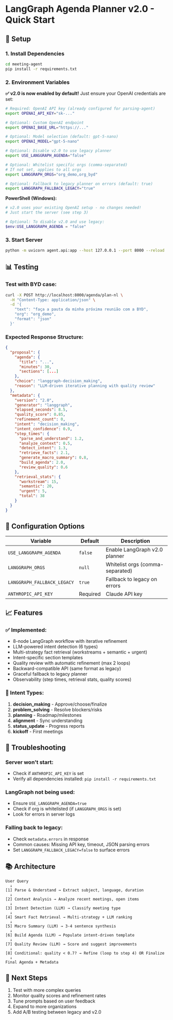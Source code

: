 # LangGraph Agenda Planner v2.0 - Quick Start

## 🚀 Setup

### 1. Install Dependencies

```bash
cd meeting-agent
pip install -r requirements.txt
```

### 2. Environment Variables

**✅ v2.0 is now enabled by default!** Just ensure your OpenAI credentials are set:

```bash
# Required: OpenAI API key (already configured for parsing-agent)
export OPENAI_API_KEY="sk-..."

# Optional: Custom OpenAI endpoint
export OPENAI_BASE_URL="https://..."

# Optional: Model selection (default: gpt-5-nano)
export OPENAI_MODEL="gpt-5-nano"

# Optional: Disable v2.0 to use legacy planner
export USE_LANGGRAPH_AGENDA="false"

# Optional: Whitelist specific orgs (comma-separated)
# If not set, applies to all orgs
export LANGGRAPH_ORGS="org_demo,org_byd"

# Optional: Fallback to legacy planner on errors (default: true)
export LANGGRAPH_FALLBACK_LEGACY="true"
```

**PowerShell (Windows):**
```powershell
# v2.0 uses your existing OpenAI setup - no changes needed!
# Just start the server (see step 3)

# Optional: To disable v2.0 and use legacy:
$env:USE_LANGGRAPH_AGENDA = "false"
```

### 3. Start Server

```bash
python -m uvicorn agent.api:app --host 127.0.0.1 --port 8000 --reload
```

## 📊 Testing

### Test with BYD case:

```bash
curl -X POST http://localhost:8000/agenda/plan-nl \
  -H "Content-Type: application/json" \
  -d '{
    "text": "faça a pauta da minha próxima reunião com a BYD",
    "org": "org_demo",
    "format": "json"
  }'
```

### Expected Response Structure:

```json
{
  "proposal": {
    "agenda": {
      "title": "...",
      "minutes": 30,
      "sections": [...]
    },
    "choice": "langgraph-decision_making",
    "reason": "LLM-driven iterative planning with quality review"
  },
  "metadata": {
    "version": "2.0",
    "generator": "langgraph",
    "elapsed_seconds": 8.5,
    "quality_score": 0.85,
    "refinement_count": 0,
    "intent": "decision_making",
    "intent_confidence": 0.9,
    "step_times": {
      "parse_and_understand": 1.2,
      "analyze_context": 0.5,
      "detect_intent": 1.3,
      "retrieve_facts": 2.1,
      "generate_macro_summary": 0.8,
      "build_agenda": 2.0,
      "review_quality": 0.6
    },
    "retrieval_stats": {
      "workstream": 15,
      "semantic": 20,
      "urgent": 5,
      "total": 38
    }
  }
}
```

## 🔧 Configuration Options

| Variable | Default | Description |
|----------|---------|-------------|
| `USE_LANGGRAPH_AGENDA` | `false` | Enable LangGraph v2.0 planner |
| `LANGGRAPH_ORGS` | `null` | Whitelist orgs (comma-separated) |
| `LANGGRAPH_FALLBACK_LEGACY` | `true` | Fallback to legacy on errors |
| `ANTHROPIC_API_KEY` | Required | Claude API key |

## 📈 Features

### ✅ Implemented:
- 8-node LangGraph workflow with iterative refinement
- LLM-powered intent detection (6 types)
- Multi-strategy fact retrieval (workstreams + semantic + urgent)
- Intent-specific section templates
- Quality review with automatic refinement (max 2 loops)
- Backward-compatible API (same format as legacy)
- Graceful fallback to legacy planner
- Observability (step times, retrieval stats, quality scores)

### 🎯 Intent Types:
1. **decision_making** - Approve/choose/finalize
2. **problem_solving** - Resolve blockers/risks
3. **planning** - Roadmap/milestones
4. **alignment** - Sync understanding
5. **status_update** - Progress reports
6. **kickoff** - First meetings

## 🐛 Troubleshooting

### Server won't start:
- Check if `ANTHROPIC_API_KEY` is set
- Verify all dependencies installed: `pip install -r requirements.txt`

### LangGraph not being used:
- Ensure `USE_LANGGRAPH_AGENDA=true`
- Check if org is whitelisted (if `LANGGRAPH_ORGS` is set)
- Look for errors in server logs

### Falling back to legacy:
- Check `metadata.errors` in response
- Common causes: Missing API key, timeout, JSON parsing errors
- Set `LANGGRAPH_FALLBACK_LEGACY=false` to surface errors

## 📚 Architecture

```
User Query
  ↓
[1] Parse & Understand → Extract subject, language, duration
  ↓
[2] Context Analysis → Analyze recent meetings, open items
  ↓
[3] Intent Detection (LLM) → Classify meeting type
  ↓
[4] Smart Fact Retrieval → Multi-strategy + LLM ranking
  ↓
[5] Macro Summary (LLM) → 3-4 sentence synthesis
  ↓
[6] Build Agenda (LLM) → Populate intent-driven template
  ↓
[7] Quality Review (LLM) → Score and suggest improvements
  ↓
[8] Conditional: quality < 0.7? → Refine (loop to step 4) OR Finalize
  ↓
Final Agenda + Metadata
```

## 🚀 Next Steps

1. Test with more complex queries
2. Monitor quality scores and refinement rates
3. Tune prompts based on user feedback
4. Expand to more organizations
5. Add A/B testing between legacy and v2.0
